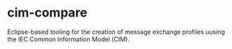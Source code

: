 # cim-compare
Eclipse-based tooling for the creation of message exchange profiles uusing the IEC Common Information Model (CIM).

